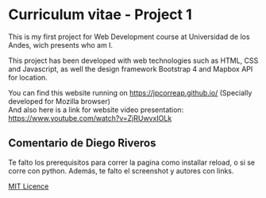 # Curriculum vitae - Project 1
This is my first project for Web Development course at Universidad de los Andes, wich presents who am I.

This project has been developed with web technologies such as HTML, CSS and Javascript, as well the design framework Bootstrap 4 and Mapbox API for location.

You can find this website running on https://jpcorreap.github.io/ (Specially developed for Mozilla browser)<br />
And also here is a link for website video presentation: https://www.youtube.com/watch?v=ZjRUwvxIOLk


## Comentario de Diego Riveros 
Te falto los prerequisitos para correr la pagina como installar reload, o si se corre con python. Además, te falto el screenshot y  autores con links.


[MIT Licence](LICENSE)
